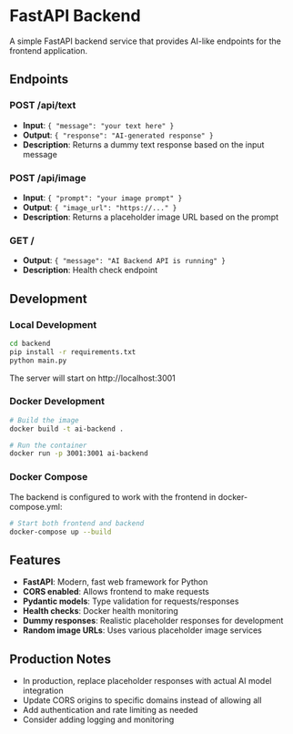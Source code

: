 # FastAPI Backend

A simple FastAPI backend service that provides AI-like endpoints for the frontend application.

## Endpoints

### POST /api/text
- **Input**: `{ "message": "your text here" }`
- **Output**: `{ "response": "AI-generated response" }`
- **Description**: Returns a dummy text response based on the input message

### POST /api/image  
- **Input**: `{ "prompt": "your image prompt" }`
- **Output**: `{ "image_url": "https://..." }`
- **Description**: Returns a placeholder image URL based on the prompt

### GET /
- **Output**: `{ "message": "AI Backend API is running" }`
- **Description**: Health check endpoint

## Development

### Local Development
```bash
cd backend
pip install -r requirements.txt
python main.py
```

The server will start on http://localhost:3001

### Docker Development
```bash
# Build the image
docker build -t ai-backend .

# Run the container
docker run -p 3001:3001 ai-backend
```

### Docker Compose
The backend is configured to work with the frontend in docker-compose.yml:

```bash
# Start both frontend and backend
docker-compose up --build
```

## Features

- **FastAPI**: Modern, fast web framework for Python
- **CORS enabled**: Allows frontend to make requests
- **Pydantic models**: Type validation for requests/responses
- **Health checks**: Docker health monitoring
- **Dummy responses**: Realistic placeholder responses for development
- **Random image URLs**: Uses various placeholder image services

## Production Notes

- In production, replace placeholder responses with actual AI model integration
- Update CORS origins to specific domains instead of allowing all
- Add authentication and rate limiting as needed
- Consider adding logging and monitoring